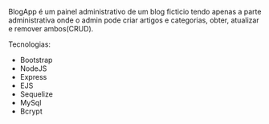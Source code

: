 BlogApp é um painel administrativo de um blog ficticio tendo apenas a parte administrativa onde o admin pode criar artigos e categorias, obter, atualizar e remover ambos(CRUD).

Tecnologias:
<ul>
<li>Bootstrap</li>
<li>NodeJS</li>
<li>Express</li>
<li>EJS</li>
<li>Sequelize</li>
<li>MySql</li>
<li>Bcrypt</li>
</ul>
